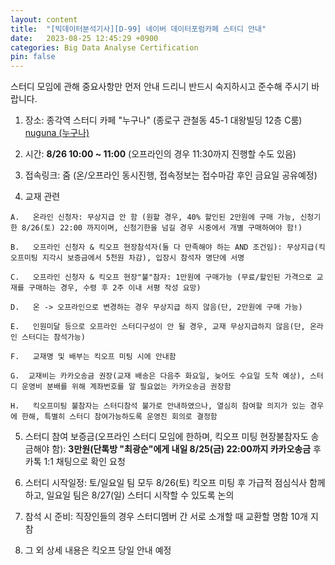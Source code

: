 ```yaml
---
layout: content
title:  "[빅데이터분석기사][D-99] 네이버 데이터포럼카페 스터디 안내"
date:   2023-08-25 12:45:29 +0900
categories: Big Data Analyse Certification
pin: false
---
```





스터디 모임에 관해 중요사항만 먼저 안내 드리니 반드시 숙지하시고 준수해 주시기 바랍니다. 

1.   장소: 종각역 스터디 카페 "누구나"  (종로구 관철동 45-1 대왕빌딩 12층 C룸) 
[nuguna (누구나)](https://naver.me/FT0knGRh)

2.   시간: **8/26 10:00 ~ 11:00** (오프라인의 경우 11:30까지 진행할 수도 있음)

3.   접속링크: 줌 (온/오프라인 동시진행, 접속정보는 접수마감 후인 금요일 공유예정)

4.   교재 관련 

```
A.   온라인 신청자: 무상지급 안 함 (원할 경우, 40% 할인된 2만원에 구매 가능, 신청기한 8/26(토) 22:00 까지이며, 신청기한을 넘길 경우 시중에서 개별 구매하여야 함!)

B.   오프라인 신청자 & 킥오프 현장참석자(둘 다 만족해야 하는 AND 조건임): 무상지급(킥오프미팅 지각시 보증금에서 5천원 차감), 입장시 참석자 명단에 서명

C.   오프라인 신청자 & 킥오프 현장"불"참자: 1만원에 구매가능 (무료/할인된 가격으로 교재를 구매하는 경우, 수령 후 2주 이내 서평 작성 요망)

D.   온 -> 오프라인으로 변경하는 경우 무상지급 하지 않음(단, 2만원에 구매 가능)

E.   인원미달 등으로 오프라인 스터디구성이 안 될 경우, 교재 무상지급하지 않음(단, 온라인 스터디는 참석가능)

F.   교재명 및 배부는 킥오프 미팅 시에 안내함

G.  교재비는 카카오송금 권장(교재 배송은 다음주 화요일, 늦어도 수요일 도착 예상), 스터디 운영비 분배를 위해 계좌번호를 알 필요없는 카카오송금 권장함
    
H.   킥오프미팅 불참자는 스터디참석 불가로 안내하였으나, 열심히 참여할 의지가 있는 경우에 한해, 특별히 스터디 참여가능하도록 운영진 회의로 결정함

```

5.   스터디 참여 보증금(오프라인 스터디 모임에 한하며, 킥오프 미팅 현장불참자도 송금해야 함): **3만원(단톡방 "최광순"에게 내일 8/25(금) 22:00까지 카카오송금** 후 카톡 1:1 채팅으로 확인 요청 

6.   스터디 시작일정: 토/일요일 팀 모두 8/26(토) 킥오프 미팅 후 가급적 점심식사 함께 하고, 일요일 팀은 8/27(일) 스터디 시작할 수 있도록 논의

7.   참석 시 준비: 직장인들의 경우 스터디멤버 간 서로 소개할 때 교환할 명함 10개 지참

8.   그 외 상세 내용은 킥오프 당일 안내 예정